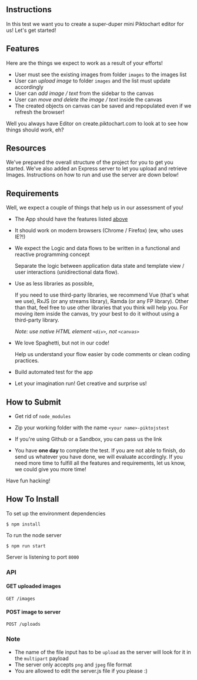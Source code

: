 ## Instructions

In this test we want you to create a super-duper mini Piktochart editor for us! Let's get started!

## Features

Here are the things we expect to work as a result of your efforts!

- User must see the existing images from folder `images` to the images list
- User can _upload image_ to folder `images` and the list must update accordingly
- User can _add image / text_ from the sidebar to the canvas
- User can _move and delete the image / text_ inside the canvas
- The created objects on canvas can be saved and repopulated even if we refresh the browser!

Well you always have Editor on create.piktochart.com to look at to see how things should work, eh?

## Resources

We've prepared the overall structure of the project for you to get you started. We've also added an Express server to let you upload and retrieve Images. Instructions on how to run and use the server are down below!

## Requirements

Well, we expect a couple of things that help us in our assessment of you!

- The App should have the features listed [above](#features)

- It should work on modern browsers (Chrome / Firefox) (ew, who uses IE?!)

- We expect the Logic and data flows to be written in a functional and reactive programming concept

  Separate the logic between application data state and template view / user interactions (unidirectional data flow).

- Use as less libraries as possible,

  If you need to use third-party libraries, we recommend Vue (that's what we use), RxJS (or any streams library), Ramda (or any FP library).
  Other than that, feel free to use other libraries that you think will help you.
  For moving item inside the canvas, try your best to do it without using a third-party library.

  _Note: use native HTML element `<div>`, not `<canvas>`_

- We love Spaghetti, but not in our code!

  Help us understand your flow easier by code comments or clean coding practices.

- Build automated test for the app

- Let your imagination run! Get creative and surprise us!

## How to Submit

- Get rid of `node_modules`

- Zip your working folder with the name `<your name>-piktojstest`

- If you're using Github or a Sandbox, you can pass us the link

- You have **one day** to complete the test. If you are not able to finish, do send us whatever you have done, we will evaluate accordingly. If you need more time to fulfill all the features and requirements, let us know, we could give you more time!

Have fun hacking!

## How To Install

To set up the environment dependencies

```
$ npm install
```

To run the node server

```
$ npm run start
```

Server is listening to port `8000`

### API

#### GET uploaded images

```
GET /images
```

#### POST image to server

```
POST /uploads
```

### Note

- The name of the file input has to be `upload` as the server will look for it in the `multipart` payload
- The server only accepts `png` and `jpeg` file format
- You are allowed to edit the server.js file if you please :)
